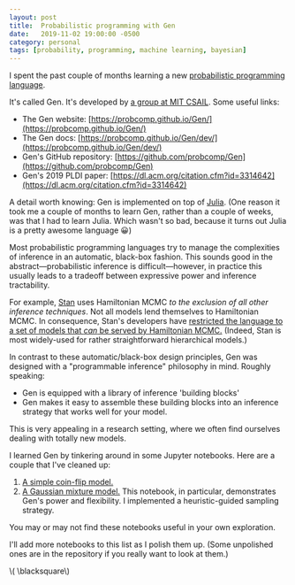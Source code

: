 ```yaml
---
layout: post
title:  Probabilistic programming with Gen 
date:   2019-11-02 19:00:00 -0500
category: personal 
tags: [probability, programming, machine learning, bayesian] 
---
```


I spent the past couple of months learning a new [probabilistic programming language](https://en.wikipedia.org/wiki/Probabilistic_programming).

It's called Gen. It's developed by [a group at MIT CSAIL](http://probcomp.csail.mit.edu/). Some useful links:

* The Gen website: [https://probcomp.github.io/Gen/](https://probcomp.github.io/Gen/)
* The Gen docs: [https://probcomp.github.io/Gen/dev/](https://probcomp.github.io/Gen/dev/)
* Gen's GitHub repository: [https://github.com/probcomp/Gen](https://github.com/probcomp/Gen)
* Gen's 2019 PLDI paper: [https://dl.acm.org/citation.cfm?id=3314642](https://dl.acm.org/citation.cfm?id=3314642)

A detail worth knowing: Gen is implemented on top of [Julia](https://julialang.org/). (One reason it took me a couple of months to learn Gen, rather than a couple of weeks, was that I had to learn Julia. Which wasn't so bad, because it turns out Julia is a pretty awesome language &#128512;)

Most probabilistic programming languages try to manage the complexities of inference in an automatic, black-box fashion.
This sounds good in the abstract&mdash;probabilistic inference is difficult&mdash;however, in practice this usually leads to a tradeoff between expressive power and inference tractability.

For example, [Stan](https://mc-stan.org/) uses Hamiltonian MCMC _to the exclusion of all other inference techniques_. Not all models lend themselves to Hamiltonian MCMC. In consequence, Stan's developers have [restricted the language to a set of models that _can_ be served by Hamiltonian MCMC.](https://discourse.mc-stan.org/t/bayesian-nonparametric-modeling/2674/4) (Indeed, Stan is most widely-used for rather straightforward hierarchical models.)

In contrast to these automatic/black-box design principles, Gen was designed with a "programmable inference" philosophy in mind. Roughly speaking:

* Gen is equipped with a library of inference 'building blocks'
* Gen makes it easy to assemble these building blocks into an inference strategy that works well for your model.

This is very appealing in a research setting, where we often find ourselves dealing with totally new models.

I learned Gen by tinkering around in some Jupyter notebooks. Here are a couple that I've cleaned up:

1. [A simple coin-flip model.](https://github.com/dpmerrell/gen-experiments/blob/master/Gen-Experiment-1-Weighted-Coin.ipynb)
2. [A Gaussian mixture model.](https://github.com/dpmerrell/gen-experiments/blob/master/Gen-Experiment-2-Gaussian-Mixture.ipynb) This notebook, in particular, demonstrates Gen's power and flexibility. I implemented a heuristic-guided sampling strategy.

You may or may not find these notebooks useful in your own exploration.

I'll add more notebooks to this list as I polish them up. 
(Some unpolished ones are in the repository if you really want to look at them.)

\\( \blacksquare\\)

